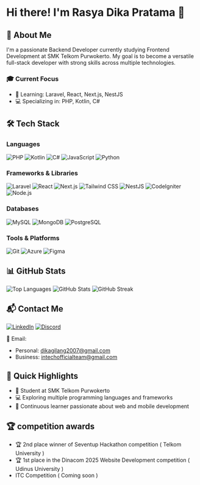 # Hi there! I'm Rasya Dika Pratama 👋

## 🚀 About Me
I'm a passionate Backend Developer currently studying Frontend Development at SMK Telkom Purwokerto. My goal is to become a versatile full-stack developer with strong skills across multiple technologies.

### 🎓 Current Focus
- 🌱 Learning: Laravel, React, Next.js, NestJS
- 💻 Specializing in: PHP, Kotlin, C#

## 🛠️ Tech Stack

### Languages
![PHP](https://img.shields.io/badge/PHP-777BB4?style=for-the-badge&logo=php&logoColor=white)
![Kotlin](https://img.shields.io/badge/Kotlin-0095D5?style=for-the-badge&logo=kotlin&logoColor=white)
![C#](https://img.shields.io/badge/C%23-239120?style=for-the-badge&logo=c-sharp&logoColor=white)
![JavaScript](https://img.shields.io/badge/JavaScript-F7DF1E?style=for-the-badge&logo=javascript&logoColor=black)
![Python](https://img.shields.io/badge/Python-3776AB?style=for-the-badge&logo=python&logoColor=white)

### Frameworks & Libraries
![Laravel](https://img.shields.io/badge/Laravel-FF2D20?style=for-the-badge&logo=laravel&logoColor=white)
![React](https://img.shields.io/badge/React-20232A?style=for-the-badge&logo=react&logoColor=61DAFB)
![Next.js](https://img.shields.io/badge/Next.js-000000?style=for-the-badge&logo=nextdotjs&logoColor=white)
![Tailwind CSS](https://img.shields.io/badge/Tailwind_CSS-38B2AC?style=for-the-badge&logo=tailwind-css&logoColor=white)
![NestJS](https://img.shields.io/badge/NestJS-E0234E?style=for-the-badge&logo=nestjs&logoColor=white)
![CodeIgniter](https://img.shields.io/badge/CodeIgniter-EF4223?style=for-the-badge&logo=codeigniter&logoColor=white)
![Node.js](https://img.shields.io/badge/Node.js-43853D?style=for-the-badge&logo=node.js&logoColor=white)

### Databases
![MySQL](https://img.shields.io/badge/MySQL-00000F?style=for-the-badge&logo=mysql&logoColor=white)
![MongoDB](https://img.shields.io/badge/MongoDB-4EA94B?style=for-the-badge&logo=mongodb&logoColor=white)
![PostgreSQL](https://img.shields.io/badge/PostgreSQL-316192?style=for-the-badge&logo=postgresql&logoColor=white)

### Tools & Platforms
![Git](https://img.shields.io/badge/Git-F05032?style=for-the-badge&logo=git&logoColor=white)
![Azure](https://img.shields.io/badge/Microsoft_Azure-0089D6?style=for-the-badge&logo=microsoft-azure&logoColor=white)
![Figma](https://img.shields.io/badge/Figma-F24E1E?style=for-the-badge&logo=figma&logoColor=white)

## 📊 GitHub Stats
![Top Languages](https://github-readme-stats.vercel.app/api/top-langs/?username=dikaproject&layout=compact)
![GitHub Stats](https://github-readme-stats.vercel.app/api?username=dikaproject&show_icons=true)
![GitHub Streak](https://github-readme-streak-stats.herokuapp.com/?user=dikaproject)

## 📬 Contact Me
[![LinkedIn](https://img.shields.io/badge/LinkedIn-0077B5?style=for-the-badge&logo=linkedin&logoColor=white)](https://linkedin.com/in/rasya-dika-pratama-091204269)
[![Discord](https://img.shields.io/badge/Discord-7289DA?style=for-the-badge&logo=discord&logoColor=white)](https://discord.gg/dikaprojectid)

📧 Email: 
- Personal: dikagilang2007@gmail.com
- Business: intechofficialteam@gmail.com

## 🌟 Quick Highlights
- 🏫 Student at SMK Telkom Purwokerto
- 💻 Exploring multiple programming languages and frameworks
- 🌱 Continuous learner passionate about web and mobile development

## 🏆 competition awards
- 🏆 2nd place winner of Seventup Hackathon competition ( Telkom University )
- 🏆 1st place in the Dinacom 2025 Website Development competition ( Udinus University )
- ITC Competition ( Coming soon )
